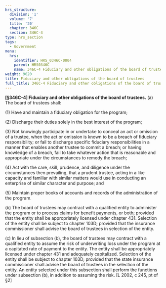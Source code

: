 ```yaml
---
hrs_structure:
  division: '1'
  volume: '7'
  title: '20'
  chapter: 346C
  section: 346C-4
type: hrs_section
tags:
  - Government
menu:
  hrs:
    identifier: HRS_0346C-0004
    parent: HRS0346C
    name: 346C-4 Fiduciary and other obligations of the board of trustees
weight: 9020
title: Fiduciary and other obligations of the board of trustees
full_title: 346C-4 Fiduciary and other obligations of the board of trustees
---
```

**[§346C-4] Fiduciary and other obligations of the board of trustees.** (a) The board of trustees shall:

(1) Have and maintain a fiduciary obligation for the program;

(2) Discharge their duties solely in the best interest of the program;

(3) Not knowingly participate in or undertake to conceal an act or omission of a trustee, when the act or omission is known to be a breach of fiduciary responsibility; or fail to discharge specific fiduciary responsibilities in a manner that enables another trustee to commit a breach; or having knowledge of a breach, fail to take whatever action that is reasonable and appropriate under the circumstances to remedy the breach;

(4) Act with the care, skill, prudence, and diligence under the circumstances then prevailing, that a prudent trustee, acting in a like capacity and familiar with similar matters would use in conducting an enterprise of similar character and purpose; and

(5) Maintain proper books of accounts and records of the administration of the program.

(b) The board of trustees may contract with a qualified entity to administer the program or to process claims for benefit payments, or both; provided that the entity shall be appropriately licensed under chapter 431\. Selection of the entity shall be subject to chapter 103D; provided that the insurance commissioner shall advise the board of trustees in selection of the entity.

(c) In lieu of subsection (b), the board of trustees may contract with a qualified entity to assume the risk of underwriting loss under the program at a capitated rate of payment to the entity. The entity shall be appropriately licensed under chapter 431 and adequately capitalized. Selection of the entity shall be subject to chapter 103D; provided that the state insurance commissioner shall advise the board of trustees in the selection of the entity. An entity selected under this subsection shall perform the functions under subsection (b), in addition to assuming the risk. [L 2002, c 245, pt of §2]